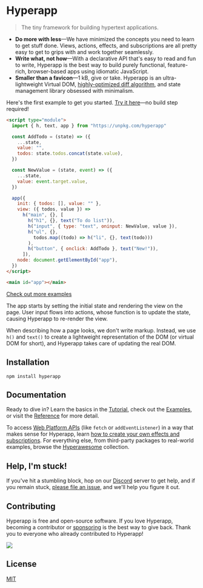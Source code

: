 # Hyperapp

> The tiny framework for building hypertext applications.

- **Do more with less**—We have minimized the concepts you need to learn to get stuff done. Views, actions, effects, and subscriptions are all pretty easy to get to grips with and work together seamlessly.
- **Write what, not how**—With a declarative API that's easy to read and fun to write, Hyperapp is the best way to build purely functional, feature-rich, browser-based apps using idiomatic JavaScript.
- **Smaller than a favicon**—1 kB, give or take. Hyperapp is an ultra-lightweight Virtual DOM, [highly-optimized diff algorithm](https://javascript.plainenglish.io/javascript-frameworks-performance-comparison-2020-cd881ac21fce), and state management library obsessed with minimalism.

Here's the first example to get you started. [Try it here](https://codepen.io/jorgebucaran/pen/zNxZLP?editors=1000)—no build step required!

<!-- prettier-ignore -->
```html
<script type="module">
  import { h, text, app } from "https://unpkg.com/hyperapp"

  const AddTodo = (state) => ({
    ...state,
    value: "",
    todos: state.todos.concat(state.value),
  })

  const NewValue = (state, event) => ({
    ...state,
    value: event.target.value,
  })

  app({
    init: { todos: [], value: "" },
    view: ({ todos, value }) =>
      h("main", {}, [
        h("h1", {}, text("To do list")),
        h("input", { type: "text", oninput: NewValue, value }),
        h("ul", {},
          todos.map((todo) => h("li", {}, text(todo)))
        ),
        h("button", { onclick: AddTodo }, text("New!")),
      ]),
    node: document.getElementById("app"),
  })
</script>

<main id="app"></main>
```

[Check out more examples](https://codepen.io/your-work/?search_term=hyperapp)

The app starts by setting the initial state and rendering the view on the page. User input flows into actions, whose function is to update the state, causing Hyperapp to re-render the view.

When describing how a page looks, we don't write markup. Instead, we use `h()` and `text()` to create a lightweight representation of the DOM (or virtual DOM for short), and Hyperapp takes care of updating the real DOM.

## Installation

```console
npm install hyperapp
```

## Documentation

Ready to dive in? Learn the basics in the [Tutorial](docs/tutorial.md), check out the [Examples](https://codepen.io/your-work/?search_term=hyperapp), or visit the [Reference](docs/reference.md) for more detail.

To access [Web Platform APIs](https://platform.html5.org) (like `fetch` or `addEventListener`) in a way that makes sense for Hyperapp, learn [how to create your own effects and subscriptions](/docs/architecture/subscriptions.md). For everything else, from third-party packages to real-world examples, browse the [Hyperawesome](https://github.com/jorgebucaran/hyperawesome) collection.

## Help, I'm stuck!

If you've hit a stumbling block, hop on our [Discord](https://discord.gg/5CtfCYEq8V) server to get help, and if you remain stuck, [please file an issue](https://github.com/jorgebucaran/hyperapp/issues/new), and we'll help you figure it out.

## Contributing

Hyperapp is free and open-source software. If you love Hyperapp, becoming a contributor or [sponsoring](https://github.com/sponsors/jorgebucaran) is the best way to give back. Thank you to everyone who already contributed to Hyperapp!

[![](https://opencollective.com/hyperapp/contributors.svg?width=1024&button=false)](https://github.com/jorgebucaran/hyperapp/graphs/contributors)

## License

[MIT](LICENSE.md)
